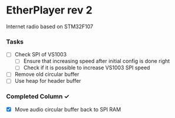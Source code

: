 # EtherPlayer rev 2
Internet radio based on STM32F107

### Tasks
- [ ] Check SPI of VS1003
  - [ ] Ensure that increasing speed after initial config is done right
  - [ ] Check if it is possible to increase VS1003 SPI speed
- [ ] Remove old circular buffer
- [ ] Use heap for header buffer
  
### Completed Column ✓
- [x] Move audio circular buffer back to SPI RAM
